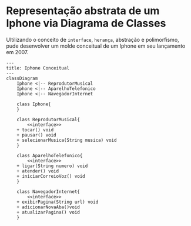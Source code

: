 # Representação abstrata de um Iphone via Diagrama de Classes

Ultilizando o conceito de <code>interface</code>, <code>herança</code>, abstração</code> e polimorfismo</code>, pude desenvolver um molde conceitual de um Iphone em seu lançamento em 2007.
```` mermaid
---
title: Iphone Conceitual
---
classDiagram
	Iphone <|-- ReprodutorMusical
	Iphone <|-- AparelhoTelefonico
	Iphone <|-- NavegadorInternet
	
	class Iphone{
	}
	
	class ReprodutorMusical{
	    <<interface>> 
	+ tocar() void
	+ pausar() void
	+ selecionarMusica(String musica) void
	}

	class AparelhoTelefonico{
	    <<interface>> 
	+ ligar(String numero) void
	+ atender() void
	+ iniciarCorreioVoz() void
	}
	
	class NavegadorInternet{
	    <<interface>> 
	+ exibirPagina(String url) void
	+ adicionarNovaAba()void
	+ atualizarPagina() void
	}
````
